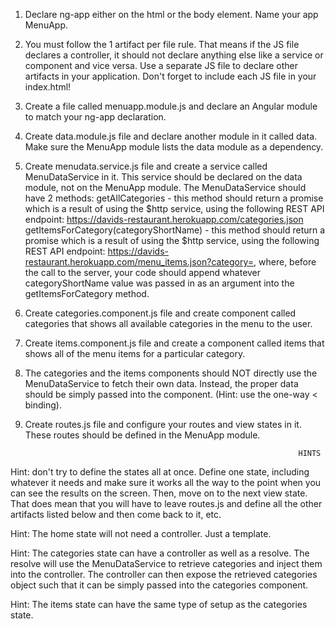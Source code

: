 1. Declare ng-app either on the html or the body element. Name your app MenuApp.

2. You must follow the 1 artifact per file rule. That means if the JS file declares a controller, it should not declare anything else like a service or component and vice versa. Use a separate JS file to declare other artifacts in your application. Don't forget to include each JS file in your index.html!

3. Create a file called menuapp.module.js and declare an Angular module to match your ng-app declaration.

4. Create data.module.js file and declare another module in it called data. Make sure the MenuApp module lists the data module as a dependency.

5. Create menudata.service.js file and create a service called MenuDataService in it. This service should be declared on the data module, not on the MenuApp module. The MenuDataService should have 2 methods:
    getAllCategories - this method should return a promise which is a result of using the $http service, using the following REST API endpoint: https://davids-restaurant.herokuapp.com/categories.json
    getItemsForCategory(categoryShortName) - this method should return a promise which is a result of using the $http service, using the following REST API endpoint: https://davids-restaurant.herokuapp.com/menu_items.json?category=, where, before the call to the server, your code should append whatever categoryShortName value was passed in as an argument into the getItemsForCategory method.


6. Create categories.component.js file and create component called categories that shows all available categories in the menu to the user.


7. Create items.component.js file and create a component called items that shows all of the menu items for a particular category.


8. The categories and the items components should NOT directly use the MenuDataService to fetch their own data. Instead, the proper data should be simply passed into the component. (Hint: use the one-way < binding).


9. Create routes.js file and configure your routes and view states in it. These routes should be defined in the MenuApp module.

                                                                    HINTS
                                                                    
Hint: don't try to define the states all at once. Define one state, including whatever it needs and make sure it works all the way to the point when you can see the results on the screen. Then, move on to the next view state. That does mean that you will have to leave routes.js and define all the other artifacts listed below and then come back to it, etc.


Hint: The home state will not need a controller. Just a template.


Hint: The categories state can have a controller as well as a resolve. The resolve will use the MenuDataService to retrieve categories and inject them into the controller. The controller can then expose the retrieved categories object such that it can be simply passed into the categories component.


Hint: The items state can have the same type of setup as the categories state.
